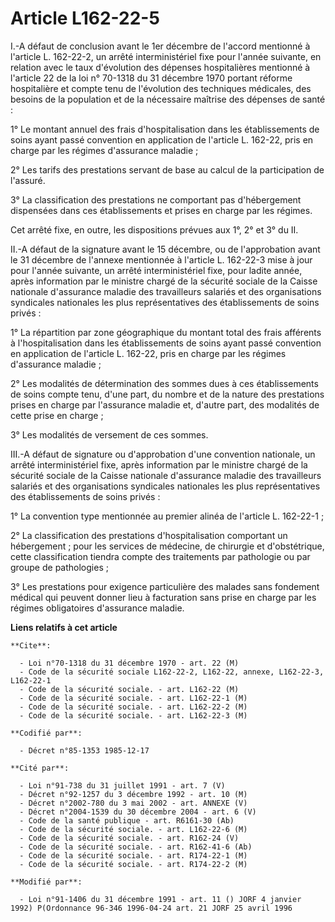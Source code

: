 # Article L162-22-5

I.-A défaut de conclusion avant le 1er décembre    de l'accord mentionné à l'article L. 162-22-2, un arrêté interministériel
fixe pour l'année suivante, en relation avec le taux d'évolution des dépenses hospitalières mentionné à l'article 22 de la
loi n° 70-1318 du 31 décembre 1970 portant réforme hospitalière et compte tenu de l'évolution des techniques médicales, des
besoins de la population et de la nécessaire maîtrise des dépenses de santé : 

1° Le montant annuel des frais d'hospitalisation dans les établissements de soins ayant passé convention en application de
l'article L. 162-22, pris en charge par les régimes d'assurance maladie ; 

2° Les tarifs des prestations servant de base au calcul de la participation de l'assuré. 

3° La classification des prestations ne comportant pas d'hébergement dispensées dans ces établissements et prises en charge
par les régimes. 

Cet arrêté fixe, en outre, les dispositions prévues aux 1°, 2° et 3° du II. 

II.-A défaut de la signature avant le 15 décembre, ou de l'approbation avant le 31 décembre de l'annexe mentionnée à
l'article L. 162-22-3 mise à jour pour l'année suivante, un arrêté interministériel fixe, pour ladite année, après
information par le ministre chargé de la sécurité sociale de la Caisse nationale d'assurance maladie des travailleurs
salariés et des organisations syndicales nationales les plus représentatives des établissements de soins privés : 

1° La répartition par zone géographique du montant total des frais afférents à l'hospitalisation dans les établissements de
soins ayant passé convention en application de l'article L. 162-22, pris en charge par les régimes d'assurance maladie ; 

2° Les modalités de détermination des sommes dues à ces établissements de soins compte tenu, d'une part, du nombre et de la
nature des prestations prises en charge par l'assurance maladie et, d'autre part, des modalités de cette prise en charge ; 

3° Les modalités de versement de ces sommes. 

III.-A défaut de signature ou d'approbation d'une convention nationale, un arrêté interministériel fixe, après information
par le ministre chargé de la sécurité sociale de la Caisse nationale d'assurance maladie des travailleurs salariés et des
organisations syndicales nationales les plus représentatives des établissements de soins privés : 

1° La convention type mentionnée au premier alinéa de l'article L. 162-22-1 ; 

2° La classification des prestations d'hospitalisation comportant un hébergement ; pour les services de médecine, de
chirurgie et d'obstétrique, cette classification tiendra compte des traitements par pathologie ou par groupe de
pathologies ; 

3° Les prestations pour exigence particulière des malades sans fondement médical qui peuvent donner lieu à facturation sans
prise en charge par les régimes obligatoires d'assurance maladie.

**Liens relatifs à cet article**

	**Cite**:

	  - Loi n°70-1318 du 31 décembre 1970 - art. 22 (M)
	  - Code de la sécurité sociale L162-22-2, L162-22, annexe, L162-22-3, L162-22-1
	  - Code de la sécurité sociale. - art. L162-22 (M)
	  - Code de la sécurité sociale. - art. L162-22-1 (M)
	  - Code de la sécurité sociale. - art. L162-22-2 (M)
	  - Code de la sécurité sociale. - art. L162-22-3 (M)

	**Codifié par**:

	  - Décret n°85-1353 1985-12-17

	**Cité par**:

	  - Loi n°91-738 du 31 juillet 1991 - art. 7 (V)
	  - Décret n°92-1257 du 3 décembre 1992 - art. 10 (M)
	  - Décret n°2002-780 du 3 mai 2002 - art. ANNEXE (V)
	  - Décret n°2004-1539 du 30 décembre 2004 - art. 6 (V)
	  - Code de la santé publique - art. R6161-30 (Ab)
	  - Code de la sécurité sociale. - art. L162-22-6 (M)
	  - Code de la sécurité sociale. - art. R162-24 (V)
	  - Code de la sécurité sociale. - art. R162-41-6 (Ab)
	  - Code de la sécurité sociale. - art. R174-22-1 (M)
	  - Code de la sécurité sociale. - art. R174-22-2 (M)

	**Modifié par**:

	  - Loi n°91-1406 du 31 décembre 1991 - art. 11 () JORF 4 janvier 1992) P(Ordonnance 96-346 1996-04-24 art. 21 JORF 25 avril 1996
